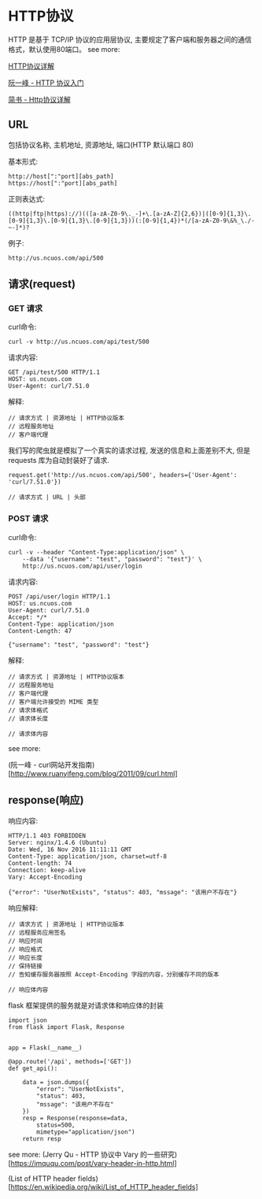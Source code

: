 # HTTP协议
HTTP 是基于 TCP/IP 协议的应用层协议, 主要规定了客户端和服务器之间的通信格式，默认使用80端口。
see more:

[HTTP协议详解](http://www.cnblogs.com/li0803/archive/2008/11/03/1324746.html)

[阮一峰 - HTTP 协议入门](http://www.ruanyifeng.com/blog/2016/08/http.html)

[简书 - Http协议详解](http://www.jianshu.com/p/e83d323c6bcc)

## URL
包括协议名称, 主机地址, 资源地址, 端口(HTTP 默认端口 80)

基本形式:

    http://host[":"port][abs_path]
    https://host[":"port][abs_path]

正则表达式:

    ((http|ftp|https)://)(([a-zA-Z0-9\._-]+\.[a-zA-Z]{2,6})|([0-9]{1,3}\.[0-9]{1,3}\.[0-9]{1,3}\.[0-9]{1,3}))(:[0-9]{1,4})*(/[a-zA-Z0-9\&%_\./-~-]*)?

例子:

    http://us.ncuos.com/api/500

## 请求(request)

### GET 请求

curl命令:

    curl -v http://us.ncuos.com/api/test/500

请求内容:

    GET /api/test/500 HTTP/1.1
    HOST: us.ncuos.com
    User-Agent: curl/7.51.0

解释:

    // 请求方式 | 资源地址 | HTTP协议版本
    // 远程服务地址
    // 客户端代理

我们写的爬虫就是模拟了一个真实的请求过程, 发送的信息和上面差别不大, 但是 requests 库为自动封装好了请求.

    request.get('http://us.ncuos.com/api/500', headers={'User-Agent': 'curl/7.51.0'})

    // 请求方式 | URL | 头部

### POST 请求

curl命令:

    curl -v --header "Content-Type:application/json" \
        --data '{"username": "test", "password": "test"}' \
        http://us.ncuos.com/api/user/login

请求内容:

    POST /api/user/login HTTP/1.1
    HOST: us.ncuos.com
    User-Agent: curl/7.51.0
    Accept: */*
    Content-Type: application/json
    Content-Length: 47

    {"username": "test", "password": "test"}

解释:

    // 请求方式 | 资源地址 | HTTP协议版本
    // 远程服务地址
    // 客户端代理
    // 客户端允许接受的 MIME 类型
    // 请求体格式
    // 请求体长度

    // 请求体内容

see more:

(阮一峰 - curl网站开发指南)[http://www.ruanyifeng.com/blog/2011/09/curl.html]

## response(响应)

响应内容:

    HTTP/1.1 403 FORBIDDEN
    Server: nginx/1.4.6 (Ubuntu)
    Date: Wed, 16 Nov 2016 11:11:11 GMT
    Content-Type: application/json, charset=utf-8
    Content-length: 74
    Connection: keep-alive
    Vary: Accept-Encoding

    {"error": "UserNotExists", "status": 403, "mssage": "该用户不存在"}

响应解释:

    // 请求方式 | 资源地址 | HTTP协议版本
    // 远程服务应用签名
    // 响应时间
    // 响应格式
    // 响应长度
    // 保持链接
    // 告知缓存服务器按照 Accept-Encoding 字段的内容，分别缓存不同的版本

    // 响应体内容

flask 框架提供的服务就是对请求体和响应体的封装

    import json
    from flask import Flask, Response


    app = Flask(__name__)

    @app.route('/api', methods=['GET'])
    def get_api():

        data = json.dumps({
            "error": "UserNotExists",
            "status": 403,
            "mssage": "该用户不存在"
        })
        resp = Response(response=data,
            status=500,
            mimetype="application/json")
        return resp

see more:
(Jerry Qu - HTTP 协议中 Vary 的一些研究)[https://imququ.com/post/vary-header-in-http.html]

(List of HTTP header fields)[https://en.wikipedia.org/wiki/List_of_HTTP_header_fields]
